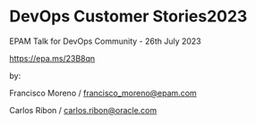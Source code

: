 # DevOps Customer Stories2023

EPAM Talk for DevOps Community - 26th July 2023

https://epa.ms/23B8qn

by:

Francisco Moreno       /       francisco_moreno@epam.com

Carlos Ribon           /       carlos.ribon@oracle.com

